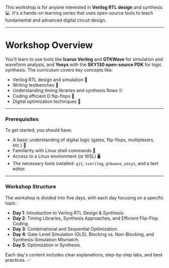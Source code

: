 This workshop is for anyone interested in **Verilog RTL design** and synthesis 💻. It's a hands-on learning series that uses open-source tools to teach fundamental and advanced digital circuit design.

***

# **Workshop Overview**

You'll learn to use tools like **Icarus Verilog** and **GTKWave** for simulation and waveform analysis, and **Yosys** with the **SKY130 open-source PDK** for logic synthesis. The curriculum covers key concepts like:

* Verilog RTL design and simulation 📝
* Writing testbenches 🧪
* Understanding timing libraries and synthesis flows ⏰
* Coding efficient D flip-flops 💾
* Digital optimization techniques 🚀

***

### **Prerequisites**

To get started, you should have:

* A basic understanding of digital logic (gates, flip-flops, multiplexers, etc.) 🧠
* Familiarity with Linux shell commands 🐧
* Access to a Linux environment (or WSL) 🖥️
* The necessary tools installed: `git`, `iverilog`, `gtkwave`, `yosys`, and a text editor.

***

### **Workshop Structure**

The workshop is divided into five days, with each day focusing on a specific topic:

* **Day 1**: Introduction to Verilog RTL Design & Synthesis.
* **Day 2**: Timing Libraries, Synthesis Approaches, and Efficient Flip-Flop Coding.
* **Day 3**: Combinational and Sequential Optimization.
* **Day 4**: Gate-Level Simulation (GLS), Blocking vs. Non-Blocking, and Synthesis-Simulation Mismatch.
* **Day 5**: Optimization in Synthesis.

Each day's content includes clear explanations, step-by-step labs, and best practices. ✅
